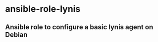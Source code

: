 ansible-role-lynis
=========

Ansible role to configure a basic lynis agent on Debian
--------------------
